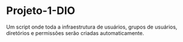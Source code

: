 # Projeto-1-DIO
Um script onde toda a infraestrutura de usuários, grupos de usuários, diretórios e permissões serão criadas automaticamente.
